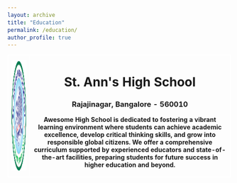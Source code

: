 ```yaml
---
layout: archive
title: "Education"
permalink: /education/
author_profile: true
---
```

<head>
<style>
table, th, td {
  border: 1px solid white;
  border-collapse: collapse;
}
</style>
</head>

<body>

<table>
<tr>
<th>
<center>
<img src="/images/StAnns.png" alt="St.Anns" style="width: 250px; height: 250px;"> 
</center>
</th>
<th align="center">
<h1 class="text-4xl font-bold text-gray-800 mb-2 leading-tight">
St. Ann's High School
</h1>
<h3 class="text-xl font-semibold text-gray-600 mb-4 leading-normal">
Rajajinagar, Bangalore - 560010
</h3>
<p class="text-gray-700 text-base leading-relaxed">
Awesome High School is dedicated to fostering a vibrant learning environment where students can achieve academic excellence, develop critical thinking skills, and grow into responsible global citizens. We offer a comprehensive curriculum supported by experienced educators and state-of-the-art facilities, preparing students for future success in higher education and beyond.
</p>
</th>
</tr>
</table>

</body>